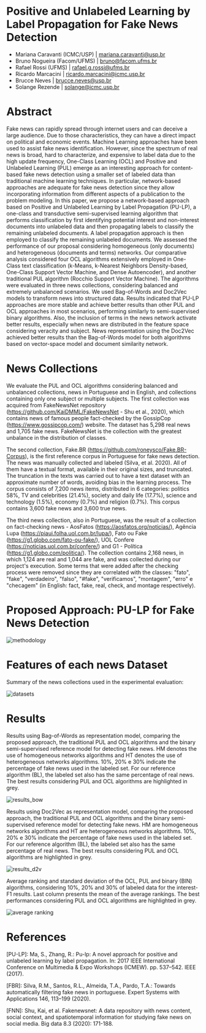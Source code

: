 # Positive and Unlabeled Learning by Label Propagation for Fake News Detection

- Mariana Caravanti (ICMC/USP) | mariana.caravanti@usp.br
- Bruno Nogueira (Facom/UFMS) | bruno@facom.ufms.br
- Rafael Rossi (UFMS) | rafael.g.rossi@ufms.br
- Ricardo Marcacini | ricardo.marcacini@icmc.usp.br
- Brucce Neves | brucce.neves@usp.br
- Solange Rezende | solange@icmc.usp.br


# Abstract

Fake news can rapidly spread through internet users and can deceive a large audience. Due to those characteristics, they can have a direct impact on political and economic events. Machine Learning approaches have been used to assist fake news identification. However, since the spectrum of real news is broad, hard to characterize, and expensive to label data due to the high update frequency, One-Class Learning (OCL) and Positive and Unlabeled Learning (PUL) emerge as an interesting approach for content-based fake news detection using a smaller set of labeled data than traditional machine learning techniques. In particular, network-based approaches are adequate for fake news detection since they allow incorporating information from different aspects of a publication to the problem modeling. In this paper, we propose a network-based approach based on Positive and Unlabeled Learning by Label Propagation (PU-LP), a one-class and transductive semi-supervised learning algorithm that performs classification by first identifying potential interest and non-interest documents into unlabeled data and then propagating labels to classify the remaining unlabeled documents. A label propagation approach is then employed to classify the remaining unlabeled documents. We assessed the performance of our proposal considering homogeneous (only documents) and heterogeneous (documents and terms) networks.  Our comparative analysis considered four OCL algorithms extensively employed in One-Class text classification (k-Means, k-Nearest Neighbors Density-based, One-Class Support Vector Machine, and Dense Autoencoder), and another traditional PUL algorithm (Rocchio Support Vector Machine). The algorithms were evaluated in three news collections, considering balanced and extremely unbalanced scenarios. We used Bag-of-Words and Doc2Vec models to transform news into structured data. Results indicated that PU-LP approaches are more stable and achieve better results than other PUL and OCL approaches in most scenarios, performing similarly to semi-supervised binary algorithms. Also, the inclusion of terms in the news network activate better results, especially when news are distributed in the feature space considering veracity and subject. News representation using the Doc2Vec achieved better results than the Bag-of-Words model for both algorithms based on vector-space model and document similarity network.

# News Collections 

We evaluate the PUL and OCL algorithms considering balanced and unbalanced collections, news in Portuguese and in English, and collections containing only one subject or multiple subjects. The first collection was acquired from FakeNewsNet repository (https://github.com/KaiDMML/FakeNewsNet - Shu et al., 2020), which contains news of famous people fact-checked by the GossipCop (https://www.gossipcop.com/) website. The dataset has 5,298 real news and 1,705 fake news. FakeNewsNet is the collection with the greatest unbalance in the distribution of classes. 

The second collection, Fake.BR (https://github.com/roneysco/Fake.BR-Corpus), is the first reference corpus in Portuguese for fake news detection. The news was manually collected and labeled (Silva, et al. 2020). All of them have a textual format, available in their original sizes, and truncated. The truncation in the texts was carried out to have a text dataset with an approximate number of words, avoiding bias in the learning process. The corpus consists of 7,200 news items, distributed in 6 categories: politics 58%, TV and celebrities (21.4%), society and daily life (17.7%), science and technology (1.5%), economy (0.7%) and religion (0.7%). This corpus contains 3,600 fake news and 3,600 true news. 

The third news collection, also in Portuguese, was the result of a collection on fact-checking news - AosFatos (https://aosfatos.org/noticias/), Agência Lupa (https://piaui.folha.uol.com.br/lupa/), Fato ou Fake (https://g1.globo.com/fato-ou-fake/), UOL Confere (https://noticias.uol.com.br/confere/) and G1 - Política (https://g1.globo.com/politica/). The collection contains 2,168 news, in which 1,124 are real and 1,044 are fake, and was collected during our project's execution. Some terms that were added after the checking process were removed since they are correlated with the classes: "fato", "fake", "verdadeiro", "falso", "#fake", "verificamos", "montagem", "erro" e "checagem" (in English: fact, fake, real, check, and montage respectively).


# Proposed Approach: PU-LP for Fake News Detection

![methodology](https://github.com/marianacaravanti/PU-LP-for-fake-news-detection/blob/main/images/methodology.png)

# Features of each news Dataset

Summary of the news collections used in the experimental evaluation:

![datasets](https://github.com/marianacaravanti/PU-LP-for-fake-news-detection/blob/main/images/datasets.png)

# Results

Results using Bag-of-Words as representation model, comparing the proposed approach, the traditional PUL and OCL algorithms and the binary semi-supervised reference model for detecting fake news. HM denotes the use of homogeneous networks algorithms and HT denotes the use of heterogeneous networks algorithms. 10%, 20% e 30% indicate the percentage of fake news used in the labeled set. For our reference algorithm (BL), the labeled set also has the same percentage of real news. The best results considering PUL and OCL algorithms are highlighted in grey.

![results_bow](https://github.com/marianacaravanti/PU-LP-for-fake-news-detection/blob/main/images/results_BoW.png)

Results using Doc2Vec as representation model, comparing the proposed approach, the traditional PUL and OCL algorithms and the binary semi-supervised reference model for detecting fake news. HM are homogeneous networks algorithms and HT are heterogeneous networks algorithms. 10%, 20% e 30% indicate the percentage of fake news used in the labeled set. For our reference algorithm (BL), the labeled set also has the same percentage of real news. The best results considering PUL and OCL algorithms are highlighted in grey.

![results_d2v](https://github.com/marianacaravanti/PU-LP-for-fake-news-detection/blob/main/images/results_D2V.png)

Average ranking and standard deviation of the OCL, PUL and binary (BIN) algorithms, considering 10%, 20% and 30% of labeled data for the interest-F1 results. Last column presents the mean of the average rankings. The best performances considering PUL and OCL algorithms are highlighted in grey.

![average ranking](https://github.com/marianacaravanti/PU-LP-for-fake-news-detection/blob/main/images/average%20ranking.png)

# References
[PU-LP]: Ma, S., Zhang, R.: Pu-lp: A novel approach for positive and unlabeled learning by label propagation. In: 2017 IEEE International Conference on Multimedia & Expo
Workshops (ICMEW). pp. 537–542. IEEE (2017).

[FBR]: Silva, R.M., Santos, R.L., Almeida, T.A., Pardo, T.A.: Towards automatically filtering fake news in portuguese. Expert Systems with Applications 146, 113–199
(2020).

[FNN]: Shu, Kai, et al. Fakenewsnet: A data repository with news content, social context, and spatiotemporal information for studying fake news on social media. Big data 8.3 (2020): 171-188.
